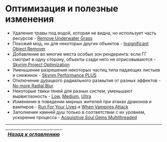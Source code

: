 # Оптимизация и полезные изменения

+ Удаление травы под водой, которая не видна, но использует часть ресурсов - [Remove Underwater Grass](http://www.nexusmods.com/skyrim/mods/55240/)
+ Похожий мод, но для некоторых других объектов - [Insignificant Object Remover](http://www.nexusmods.com/skyrim/mods/64611/)
+ Добавление во многие места особых зон рендеринга: если ГГ смотрит в одну сторону, объекты сзади него не отрисовываются - [Skyrim Project Optimization](http://www.nexusmods.com/skyrim/mods/32505/)
+ Уменьшение разрешения некоторых частиц типа падающих листьев и снежинок - [Skyrim Performance PLUS](http://www.nexusmods.com/skyrim/mods/6387/)
+ Отключение дурацкого радиального размытия от разных эффектов - [No more Radial Blur](http://www.nexusmods.com/skyrim/mods/77791/)
+ Некоторые твики теней для разных систем, уменьшают вырвиглазность - [Low](http://www.nexusmods.com/skyrim/mods/19632/), [Medium](http://www.nexusmods.com/skyrim/mods/283/), [Ultra](http://www.nexusmods.com/skyrim/mods/7638/)
+ Изменения в поведении мирных жителей при атаках драконов и вампиров - [Run For Your Lives](http://www.nexusmods.com/skyrim/mods/23906/) и [When Vampires Attack](http://www.nexusmods.com/skyrim/mods/28235/)
+ Заполнение камней душ только в соответствии с их уровнем, ускорение процесса - [Acquisitive Soul Gems Multithreaded](http://www.nexusmods.com/skyrim/mods/65975/)

------

|[*Назад к оглавлению*](../01_Оглавление.md)|
|:---:|

